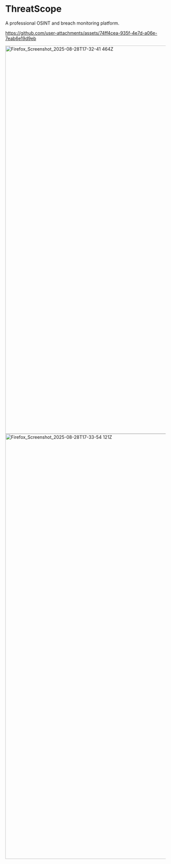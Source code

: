 # ThreatScope 

A professional OSINT and breach monitoring platform.



https://github.com/user-attachments/assets/74ff4cea-935f-4e7d-a06e-7eab6e19d9eb


<img width="1918" height="1214" alt="Firefox_Screenshot_2025-08-28T17-32-41 464Z" src="https://github.com/user-attachments/assets/f0422103-e2cc-4854-8cde-4a60e7c35c45" />

<img width="1920" height="1330" alt="Firefox_Screenshot_2025-08-28T17-33-54 121Z" src="https://github.com/user-attachments/assets/281bea94-0d33-49e0-ae80-4f19fc7043ef" />

